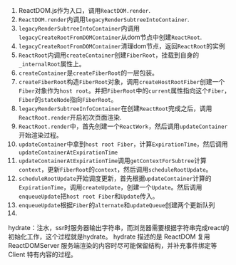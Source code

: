 1. ReactDOM.js作为入口，调用```ReactDOM.render```.
2. ```ReactDOM.render```内调用```legacyRenderSubtreeIntoContainer```.
3. ```legacyRenderSubtreeIntoContainer```内调用```legacyCreateRootFromDOMContainer```从dom节点中创建```ReactRoot```.
4. ```legacyCreateRootFromDOMContainer```清理dom节点，返回```ReactRoot```的实例
5. ```ReactRoot```内调用```createContainer```创建```FiberRoot```，挂载到自身的```_internalRoot```属性上。
6. ```createContainer```是```createFiberRoot```的一层包装。
7. ```createFiberRoot```构造```FiberRoot```对象，调用```createHostRootFiber```创建一个```Fiber```对象作为```host root```。并把```FiberRoot```中的```current```属性指向这个```Fiber```，```Fiber```的```stateNode```指向```FiberRoot```。
8. ```legacyRenderSubtreeInfoContainer```在创建```ReactRoot```完成之后，调用```ReactRoot.render```开启初次页面渲染.
9. ```ReactRoot.render```中，首先创建一个```ReactWork```，然后调用```updateContainer```开始渲染过程。
10. ```updateContainer```中拿到```host root Fiber```，计算```ExpirationTime```，然后调用```updateContainerAtExpirationTime```
11. ```updateContainerAtExpirationTime```调用```getContextForSubtree```计算```context```，更新```FiberRoot```的```context```，然后调用```scheduleRootUpdate```。
12. ```scheduleRootUpdate```开始调度更新，首先根据```updateContainer```计算的```ExpirationTime```，调用```createUpdate```，创建一个```Update```。然后调用```enqueueUpdate```把```host root Fiber```和```Update```传入。
13. ```enqueueUpdate```根据```Fiber```的```alternate```和```updateQueue```创建两个更新队列
14. 






hydrate：注水，ssr时服务器输出字符串，而浏览器需要根据字符串完成react的初始化工作，这个过程就是hydrate。
hydrate 描述的是 ReactDOM 复用 ReactDOMServer 服务端渲染的内容时尽可能保留结构，并补充事件绑定等 Client 特有内容的过程。